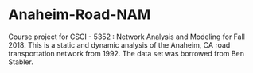 # Anaheim-Road-NAM
Course project for CSCI - 5352 : Network Analysis and Modeling for Fall 2018. This is a static and dynamic analysis of the Anaheim, CA road transportation network from 1992. The data set was borrowed from Ben Stabler.
